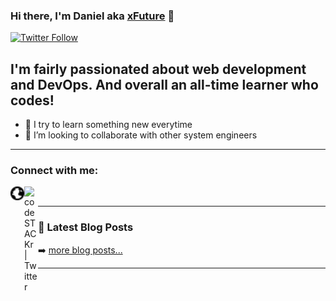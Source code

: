 ### Hi there, I'm Daniel aka [xFuture][website] 👋

[![Twitter Follow](https://img.shields.io/twitter/follow/xFuturecs?color=1DA1F2&logo=twitter&style=for-the-badge)](https://twitter.com/intent/follow?original_referer=https%3A%2F%2Fgithub.com%2FxFuturecs&screen_name=xFuturecs)

## I'm fairly passionated about web development and DevOps. And overall an all-time learner who codes!

- 🌱 I try to learn something new everytime
- 👯 I’m looking to collaborate with other system engineers

---

### Connect with me:

[<img align="left" alt="codeSTACKr.com" width="22px" src="https://raw.githubusercontent.com/iconic/open-iconic/master/svg/globe.svg" />][website]
[<img align="left" alt="codeSTACKr | Twitter" width="22px" src="https://cdn.jsdelivr.net/npm/simple-icons@v3/icons/twitter.svg" />][twitter]

<br />

---

### 📕 Latest Blog Posts

<!-- BLOG-POST-LIST:START -->

<!-- BLOG-POST-LIST:END -->

➡️ [more blog posts...](https://www.xfuture-blog.com/)

---

[website]: https://www.xfuture-blog.com/
[twitter]: https://twitter.com/xFuturecs